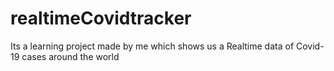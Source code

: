 # realtimeCovidtracker
Its a learning project made by me which shows us a Realtime data of Covid-19 cases around the world
